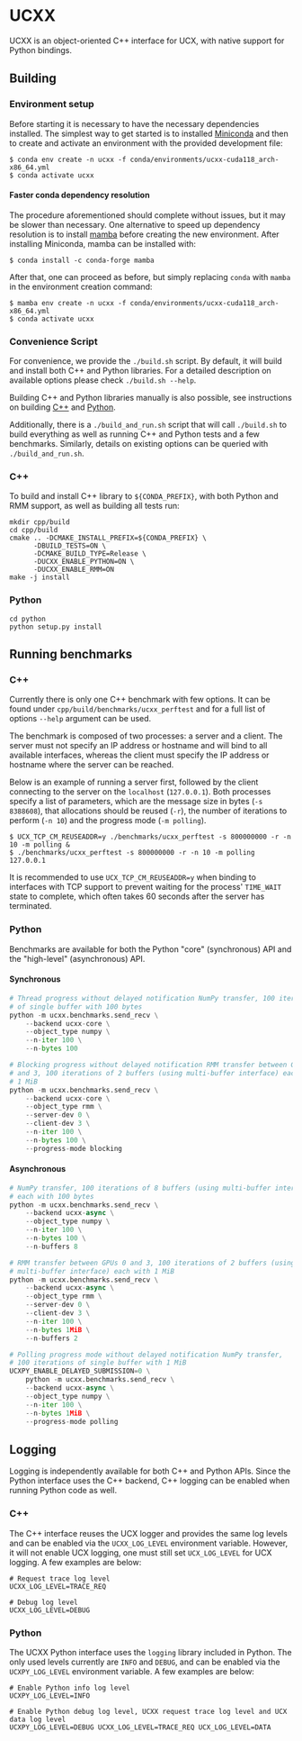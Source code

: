 # UCXX

UCXX is an object-oriented C++ interface for UCX, with native support for Python bindings.

## Building

### Environment setup

Before starting it is necessary to have the necessary dependencies installed. The simplest way to get started is to installed [Miniconda](https://docs.conda.io/en/latest/miniconda.html) and then to create and activate an environment with the provided development file:

```
$ conda env create -n ucxx -f conda/environments/ucxx-cuda118_arch-x86_64.yml
$ conda activate ucxx
```

#### Faster conda dependency resolution

The procedure aforementioned should complete without issues, but it may be slower than necessary. One alternative to speed up dependency resolution is to install [mamba](https://mamba.readthedocs.io/en/latest/) before creating the new environment. After installing Miniconda, mamba can be installed with:

```
$ conda install -c conda-forge mamba
```

After that, one can proceed as before, but simply replacing `conda` with `mamba` in the environment creation command:

```
$ mamba env create -n ucxx -f conda/environments/ucxx-cuda118_arch-x86_64.yml
$ conda activate ucxx
```

### Convenience Script

For convenience, we provide the `./build.sh` script. By default, it will build and install both C++ and Python libraries. For a detailed description on available options please check `./build.sh --help`.

Building C++ and Python libraries manually is also possible, see instructions on building [C++](#c) and [Python](#python).

Additionally, there is a `./build_and_run.sh` script that will call `./build.sh` to build everything as well as running C++ and Python tests and a few benchmarks. Similarly, details on existing options can be queried with `./build_and_run.sh`.

### C++

To build and install C++ library to `${CONDA_PREFIX}`, with both Python and RMM support, as well as building all tests run:

```
mkdir cpp/build
cd cpp/build
cmake .. -DCMAKE_INSTALL_PREFIX=${CONDA_PREFIX} \
      -DBUILD_TESTS=ON \
      -DCMAKE_BUILD_TYPE=Release \
      -DUCXX_ENABLE_PYTHON=ON \
      -DUCXX_ENABLE_RMM=ON
make -j install
```

### Python

```
cd python
python setup.py install
```

## Running benchmarks

### C++

Currently there is only one C++ benchmark with few options. It can be found under `cpp/build/benchmarks/ucxx_perftest` and for a full list of options `--help` argument can be used.

The benchmark is composed of two processes: a server and a client. The server must not specify an IP address or hostname and will bind to all available interfaces, whereas the client must specify the IP address or hostname where the server can be reached.

Below is an example of running a server first, followed by the client connecting to the server on the `localhost` (`127.0.0.1`). Both processes specify a list of parameters, which are the message size in bytes (`-s 8388608`), that allocations should be reused (`-r`), the number of iterations to perform (`-n 10`) and the progress mode (`-m polling`).

```
$ UCX_TCP_CM_REUSEADDR=y ./benchmarks/ucxx_perftest -s 800000000 -r -n 10 -m polling &
$ ./benchmarks/ucxx_perftest -s 800000000 -r -n 10 -m polling 127.0.0.1
```

It is recommended to use `UCX_TCP_CM_REUSEADDR=y` when binding to interfaces with TCP support to prevent waiting for the process' `TIME_WAIT` state to complete, which often takes 60 seconds after the server has terminated.

### Python

Benchmarks are available for both the Python "core" (synchronous) API and the "high-level" (asynchronous) API.

#### Synchronous

```python
# Thread progress without delayed notification NumPy transfer, 100 iterations
# of single buffer with 100 bytes
python -m ucxx.benchmarks.send_recv \
    --backend ucxx-core \
    --object_type numpy \
    --n-iter 100 \
    --n-bytes 100

# Blocking progress without delayed notification RMM transfer between GPUs 0
# and 3, 100 iterations of 2 buffers (using multi-buffer interface) each with
# 1 MiB
python -m ucxx.benchmarks.send_recv \
    --backend ucxx-core \
    --object_type rmm \
    --server-dev 0 \
    --client-dev 3 \
    --n-iter 100 \
    --n-bytes 100 \
    --progress-mode blocking
```

#### Asynchronous

```python
# NumPy transfer, 100 iterations of 8 buffers (using multi-buffer interface)
# each with 100 bytes
python -m ucxx.benchmarks.send_recv \
    --backend ucxx-async \
    --object_type numpy \
    --n-iter 100 \
    --n-bytes 100 \
    --n-buffers 8

# RMM transfer between GPUs 0 and 3, 100 iterations of 2 buffers (using
# multi-buffer interface) each with 1 MiB
python -m ucxx.benchmarks.send_recv \
    --backend ucxx-async \
    --object_type rmm \
    --server-dev 0 \
    --client-dev 3 \
    --n-iter 100 \
    --n-bytes 1MiB \
    --n-buffers 2

# Polling progress mode without delayed notification NumPy transfer,
# 100 iterations of single buffer with 1 MiB
UCXPY_ENABLE_DELAYED_SUBMISSION=0 \
    python -m ucxx.benchmarks.send_recv \
    --backend ucxx-async \
    --object_type numpy \
    --n-iter 100 \
    --n-bytes 1MiB \
    --progress-mode polling
```

## Logging

Logging is independently available for both C++ and Python APIs. Since the Python interface uses the C++ backend, C++ logging can be enabled when running Python code as well.

### C++

The C++ interface reuses the UCX logger and provides the same log levels and can be enabled via the `UCXX_LOG_LEVEL` environment variable. However, it will not enable UCX logging, one must still set `UCX_LOG_LEVEL` for UCX logging. A few examples are below:

```
# Request trace log level
UCXX_LOG_LEVEL=TRACE_REQ

# Debug log level
UCXX_LOG_LEVEL=DEBUG
```

### Python

The UCXX Python interface uses the `logging` library included in Python. The only used levels currently are `INFO` and `DEBUG`, and can be enabled via the `UCXPY_LOG_LEVEL` environment variable. A few examples are below:

```
# Enable Python info log level
UCXPY_LOG_LEVEL=INFO

# Enable Python debug log level, UCXX request trace log level and UCX data log level
UCXPY_LOG_LEVEL=DEBUG UCXX_LOG_LEVEL=TRACE_REQ UCX_LOG_LEVEL=DATA
```
